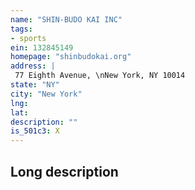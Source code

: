 ```yaml
---
name: "SHIN-BUDO KAI INC"
tags:
- sports
ein: 132845149
homepage: "shinbudokai.org"
address: |
 77 Eighth Avenue, \nNew York, NY 10014
state: "NY"
city: "New York"
lng: 
lat: 
description: ""
is_501c3: X
---
```


## Long description


